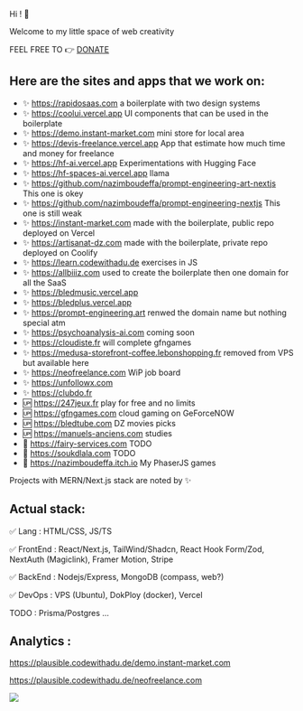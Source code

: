 Hi ! 👋

Welcome to my little space of web creativity

FEEL FREE TO :point_right: [DONATE](https://github.com/nazimboudeffa/nazimboudeffa/blob/main/README-more.md)

Here are the sites and apps that we work on:
--
- :sparkles: https://rapidosaas.com a boilerplate with two design systems
- :sparkles: https://coolui.vercel.app UI components that can be used in the boilerplate
- :sparkles: https://demo.instant-market.com mini store for local area
- :sparkles: https://devis-freelance.vercel.app App that estimate how much time and money for freelance
- :sparkles: https://hf-ai.vercel.app Experimentations with Hugging Face
- :sparkles: https://hf-spaces-ai.vercel.app llama
- :sparkles: https://github.com/nazimboudeffa/prompt-engineering-art-nextjs This one is okey
- :sparkles: https://github.com/nazimboudeffa/prompt-engineering-nextjs This one is still weak
- :sparkles: https://instant-market.com made with the boilerplate, public repo deployed on Vercel
- :sparkles: https://artisanat-dz.com made with the boilerplate, private repo deployed on Coolify
- :sparkles: https://learn.codewithadu.de exercises in JS
- :sparkles: https://allbiiiz.com used to create the boilerplate then one domain for all the SaaS
- :sparkles: https://bledmusic.vercel.app
- :sparkles: https://bledplus.vercel.app
- :sparkles: https://prompt-engineering.art renwed the domain name but nothing special atm
- :sparkles: https://psychoanalysis-ai.com coming soon
- :sparkles: https://cloudiste.fr will complete gfngames
- :sparkles: https://medusa-storefront-coffee.lebonshopping.fr removed from VPS but available here
- :sparkles: https://neofreelance.com WiP job board
- :sparkles: https://unfollowx.com
- :sparkles: https://clubdo.fr
- :up: https://247jeux.fr play for free and no limits
- :up: https://gfngames.com cloud gaming on GeForceNOW
- :up: https://bledtube.com DZ movies picks
- :up: https://manuels-anciens.com studies
- :large_blue_diamond: https://fairy-services.com TODO
- :large_blue_diamond: https://soukdlala.com TODO
- :gun: https://nazimboudeffa.itch.io My PhaserJS games

Projects with MERN/Next.js stack are noted by :sparkles:

Actual stack:
---

:white_check_mark: Lang : HTML/CSS, JS/TS

:white_check_mark: FrontEnd : React/Next.js, TailWind/Shadcn, React Hook Form/Zod, NextAuth (Magiclink), Framer Motion, Stripe

:white_check_mark: BackEnd : Nodejs/Express, MongoDB (compass, web?)

:white_check_mark: DevOps : VPS (Ubuntu), DokPloy (docker), Vercel

TODO : Prisma/Postgres ...

Analytics :
---

https://plausible.codewithadu.de/demo.instant-market.com

https://plausible.codewithadu.de/neofreelance.com

![](https://komarev.com/ghpvc/?username=nazimboudeffa&color=blue)
